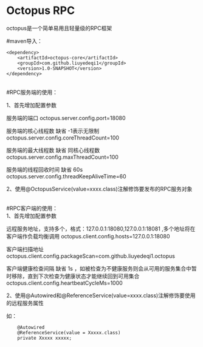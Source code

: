 # Octopus RPC
octopus是一个简单易用且轻量级的RPC框架

#maven导入：
```
<dependency>
    <artifactId>octopus-core</artifactId>
    <groupId>com.github.liuyedeqi1</groupId>
    <version>1.0-SNAPSHOT</version>
</dependency>
```

<br/>
#RPC服务端的使用：

1、首先增加配置参数 <br/>

服务端的端口
octopus.server.config.port=18080<br/>

服务端的核心线程数  缺省 -1表示无限制
octopus.server.config.coreThreadCount=100<br/>

服务端的最大线程数  缺省 同核心线程数
octopus.server.config.maxThreadCount=100<br/>

服务端的线程回收时间 缺省 60s
octopus.server.config.threadKeepAliveTime=60<br/>

2、使用@OctopusService(value=xxxx.class)注解修饰要发布的RPC服务对象<br/>

<br/>
#RPC客户端的使用：<br/>
1、首先增加配置参数<br/>

远程服务地址，支持多个，格式：127.0.0.1:18080,127.0.0.1:18081 ,多个地址将在客户端作负载均衡调用
octopus.client.config.hosts=127.0.0.1:18080<br/>

客户端扫描地址
octopus.client.config.packageScan=com.github.liuyedeqi1.octopus<br/>

客户端健康检查间隔 缺省 1s ，如被检查为不健康服务则会从可用的服务集合中暂时移除，直到下次检查为健康状态才能继续回到可用集合
octopus.client.config.heartbeatCycleMs=1000<br/>

2、使用@Autowired和@ReferenceService(value=xxxx.class)注解修饰要使用的远程服务属性<br/>

如：
```
    @Autowired
    @ReferenceService(value = Xxxxx.class)
    private Xxxxx xxxxx;
```
